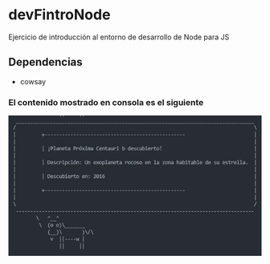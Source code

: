 # devFintroNode
Ejercicio de introducción al entorno de desarrollo de Node para JS

## Dependencias

- cowsay

### El contenido mostrado en consola es el siguiente

![Foto de la vaca](./mi-exploracion-espacial/assets/cow.png)
